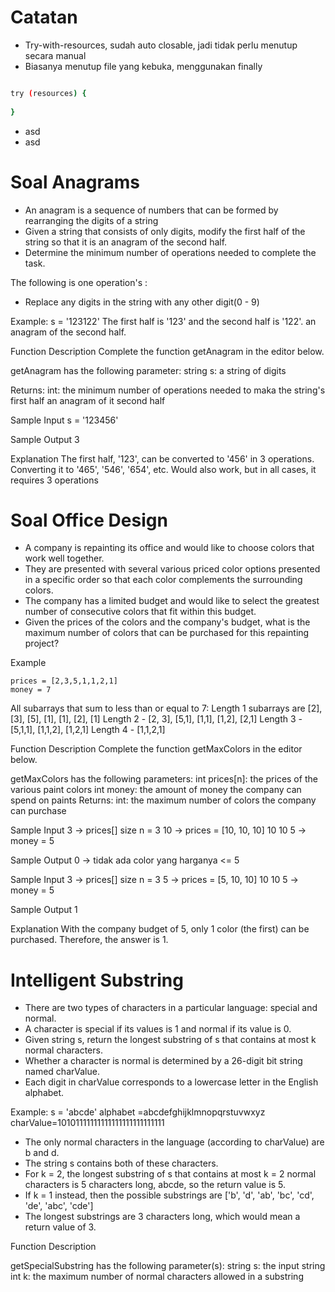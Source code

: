 # Catatan

- Try-with-resources, sudah auto closable, jadi tidak perlu menutup secara manual
- Biasanya menutup file yang kebuka, menggunakan finally
```bash

try (resources) {
  
} 

```
- asd
- asd

# Soal Anagrams

- An anagram is a sequence of numbers that can be formed by rearranging the digits of a string
- Given a string that consists of only digits, modify the first half of the string so that it is an anagram of the second half.
- Determine the minimum number of operations needed to complete the task. 

The following is one operation's :
- Replace any digits in the string with any other digit(0 - 9)

Example:
s = '123122'
The first half is '123' and the second half is '122'. an anagram of the second half.

Function Description
Complete the function getAnagram in the editor below.

getAnagram has the following parameter:
    string s: a string of digits

Returns:
    int: the minimum number of operations needed to maka the string's first half an anagram of it second half

Sample Input
s = '123456'

Sample Output
3

Explanation
The first half, '123', can be converted to '456' in 3 operations.
Converting it to '465', '546', '654', etc. Would also work, but in all cases, it requires 3 operations

# Soal Office Design

- A company is repainting its office and would like to choose colors that work well together.
- They are presented with several various priced color options presented in a specific order so that each color complements the surrounding colors.
- The company has a limited budget and would like to select the greatest number of consecutive colors that fit within this budget.
- Given the prices of the colors and the company's budget, what is the maximum number of colors that can be purchased for this repainting project?

Example
```
prices = [2,3,5,1,1,2,1]
money = 7
```
All subarrays that sum to less than or equal to 7:
Length 1 subarrays are [2], [3], [5], [1], [1], [2], [1]
Length 2 - [2, 3], [5,1], [1,1], [1,2], [2,1]
Length 3 - [5,1,1], [1,1,2], [1,2,1]
Length 4 - [1,1,2,1]

Function Description
Complete the function getMaxColors in the editor below.

getMaxColors has the following parameters:
    int prices[n]: the prices of the various paint colors
    int money: the amount of money the company can spend on paints
Returns:
    int: the maximum number of colors the company can purchase

Sample Input
3       -> prices[] size n = 3
10      -> prices = [10, 10, 10]
10
10
5       -> money = 5

Sample Output
0       -> tidak ada color yang harganya <= 5

Sample Input
3       -> prices[] size n = 3
5       -> prices = [5, 10, 10]
10
10
5       -> money = 5

Sample Output
1       

Explanation
With the company budget of 5, only 1 color (the first) can be purchased.
Therefore, the answer is 1.

# Intelligent Substring

- There are two types of characters in a particular language: special and normal.
- A character is special if its values is 1 and normal if its value is 0.
- Given string s, return the longest substring of s that contains at most k normal characters.
- Whether a character is normal is determined by a 26-digit bit string named charValue.
- Each digit in charValue corresponds to a lowercase letter in the English alphabet.

Example:
s = 'abcde'
alphabet =abcdefghijklmnopqrstuvwxyz
charValue=10101111111111111111111111111

- The only normal characters in the language (according to charValue) are b and d.
- The string s contains both of these characters.
- For k = 2, the longest substring of s that contains at most k = 2 normal characters is 5 characters long, abcde, so the return value is 5.
- If k = 1 instead, then the possible substrings are ['b', 'd', 'ab', 'bc', 'cd', 'de', 'abc', 'cde']
- The longest substrings are 3 characters long, which would mean a return value of 3.

Function Description

getSpecialSubstring has the following parameter(s):
string s: the input string
int k: the maximum number of normal characters allowed in a substring
